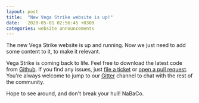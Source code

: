 ```yaml
---
layout: post
title:  "New Vega Strike website is up!"
date:   2020-05-01 02:56:45 +0300
categories: website announcements
---
```


The new Vega Strike website is up and running. Now we just need to add some content to it, to make
it relevant.

Vega Strike is coming back to life. Feel free to download the latest code from [Github][vs-gh]. If
you find any issues, just [file a ticket][vs-issues] or [open a pull request][vs-pr].
You're always welcome to jump to our [Gitter][vs-gitter] channel to chat with the rest of the community.

Hope to see around, and don't break your hull!
NaBaCo.

[vs-gh]: https://github.com/vegastrike/Vega-Strike-Engine-Source
[vs-issues]: https://github.com/vegastrike/Vega-Strike-Engine-Source/issues
[vs-pr]: https://github.com/vegastrike/Vega-Strike-Engine-Source/pulls
[vs-gitter]: https://gitter.im/vegastrike/community
